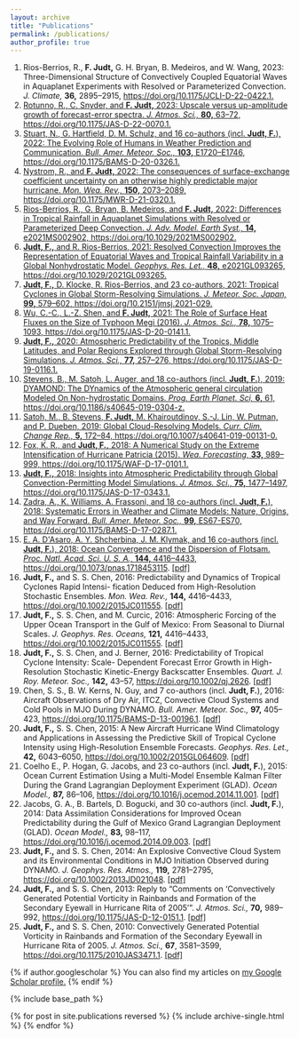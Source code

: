 ```yaml
---
layout: archive
title: "Publications"
permalink: /publications/
author_profile: true
---
```



<ol>
    <li>Rios-Berrios, R., <strong>F. Judt,</strong> G. H. Bryan, B. Medeiros, and W. Wang, 2023: Three-Dimensional Structure of Convectively Coupled Equatorial Waves in Aquaplanet Experiments with Resolved or Parameterized Convection. <em>J. Climate,</em> <strong>36,</strong> 2895–2915, <a href="https://doi.org/10.1175/JCLI-D-22-0422.1">https://doi.org/10.1175/JCLI-D-22-0422.1</href>.
    </li>
    <li>Rotunno, R., C. Snyder, and <strong>F. Judt,</strong> 2023: Upscale versus up-amplitude growth of forecast-error spectra. <em>J. Atmos. Sci.,</em> <strong>80,</strong> 63–72, <a href="https://doi.org/10.1175/JAS-D-22-0070.1">https://doi.org/10.1175/JAS-D-22-0070.1</href>.
    </li>
    <li>Stuart, N., G. Hartfield, D. M. Schulz, and 16 co-authors (incl. <strong>Judt, F.</strong>), 2022: The Evolving Role of Humans in Weather Prediction and Communication. <em>Bull. Amer. Meteor. Soc.,</em> <strong>103,</strong> E1720–E1746, <a href="https://doi.org/10.1175/BAMS-D-20-0326.1">https://doi.org/10.1175/BAMS-D-20-0326.1</href>.
    </li>
    <li>Nystrom, R., and <strong>F. Judt,</strong> 2022: The consequences of surface-exchange coefficient uncertainty on an otherwise highly predictable major hurricane. <em>Mon. Wea. Rev.,</em> <strong>150,</strong> 2073–2089, <a href="https://doi.org/10.1175/MWR-D-21-0320.1">https://doi.org/10.1175/MWR-D-21-0320.1</href>.
    </li>
    <li>Rios-Berrios, R., G. Bryan, B. Medeiros, and <strong>F. Judt,</strong> 2022: Differences in Tropical Rainfall in Aquaplanet Simulations with Resolved or Parameterized Deep Convection. <em>J. Adv. Model. Earth Syst.,</em> <strong>14,</strong> e2021MS002902, <a href="https://doi.org/10.1029/2021MS002902">https://doi.org/10.1029/2021MS002902</href>.
    </li>
    <li><strong>Judt, F.,</strong> and R. Rios-Berrios, 2021: Resolved Convection Improves the Representation of Equatorial Waves and Tropical Rainfall Variability in a Global Nonhydrostatic Model. <em>Geophys. Res. Let.,</em> <strong>48,</strong> e2021GL093265, <a href="https://doi.org/10.1029/2021GL093265">https://doi.org/10.1029/2021GL093265</href>.
    </li>
    <li><strong>Judt, F.,</strong> D. Klocke, R. Rios-Berrios, and 23 co-authors, 2021: Tropical Cyclones in Global Storm-Resolving Simulations. <em>J. Meteor. Soc. Japan,</em> <strong>99,</strong> 579–602, <a href="https://doi.org/10.2151/jmsj.2021-029">https://doi.org/10.2151/jmsj.2021-029.</href></li>
    <li>Wu, C.-C., L.-Z. Shen, and <strong>F. Judt,</strong> 2021: The Role of Surface Heat Fluxes on the Size of Typhoon
        Megi (2016). <em>J. Atmos. Sci.,</em> <strong>78,</strong> 1075–1093, <a href="https://doi.org/10.1175/JAS-D-20-0141.1">https://doi.org/10.1175/JAS-D-20-0141.1</href>.
    </li>
    <li><strong>Judt, F.,</strong> 2020: Atmospheric Predictability of the Tropics, Middle Latitudes, and Polar Regions Explored through Global Storm-Resolving Simulations. <em>J. Atmos. Sci.,</em> <strong>77,</strong> 257–276, <a href="https://doi.org/10.1175/JAS-D-19-0116.1">https://doi.org/10.1175/JAS-D-19-0116.1</href>.
    </li>
    <li>Stevens, B., M. Satoh, L. Auger, and 18 co-authors (incl. <strong>Judt, F.</strong>), 2019: DYAMOND: The DYnamics of the Atmospheric general circulation Modeled On Non-hydrostatic Domains. <em>Prog. Earth Planet. Sci,</em> <strong>6,</strong> 61, <a href="https://doi.org/10.1186/s40645-019-0304-z">https://doi.org/10.1186/s40645-019-0304-z</href>.
    </li>
    <li>Satoh, M., B. Stevens, <strong>F. Judt,</strong> M. Khairoutdinov, S.-J. Lin, W. Putman, and P. Dueben, 2019: Global Cloud-Resolving Models. <em>Curr. Clim. Change Rep.,</em> <strong>5,</strong> 172–84, <a href="https://doi.org/10.1007/s40641-019-00131-0">https://doi.org/10.1007/s40641-019-00131-0</href>.
    </li>
    <li>Fox, K. R., and <strong>Judt, F.,</strong> 2018: A Numerical Study on the Extreme Intensification of Hurricane Patricia (2015). <em>Wea. Forecasting,</em> <strong>33,</strong> 989–999, <a href="https://doi.org/10.1175/WAF-D-17-0101.1">https://doi.org/10.1175/WAF-D-17-0101.1</href>.
    </li>
    <li><strong>Judt, F.,</strong> 2018: Insights into Atmospheric Predictability through Global Convection-Permitting Model Simulations. <em>J. Atmos. Sci.,</em> <strong>75,</strong> 1477–1497, <a href="https://doi.org/10.1175/JAS-D-17-0343.1">https://doi.org/10.1175/JAS-D-17-0343.1</href>.
    </li>
    <li>Zadra, A., K. Williams, A. Frassoni, and 18 co-authors (incl. <strong>Judt, F.</strong>), 2018: Systematic Errors in Weather and Climate Models: Nature, Origins, and Way Forward. <em>Bull. Amer. Meteor. Soc.,</em> <strong>99,</strong> ES67-ES70, <a href="https://doi.org/10.1175/BAMS-D-17-0287.1">https://doi.org/10.1175/BAMS-D-17-0287.1.</li>
    <li>E. A. D'Asaro, A. Y. Shcherbina, J. M. Klymak, and 16 co-authors (incl. <strong>Judt, F.</strong>), 2018: Ocean Convergence and the Dispersion of Flotsam. <em>Proc. Natl. Acad. Sci. U. S. A.,</em> <strong>144,</strong> 4416–4433, <a href="https://doi.org/10.1073/pnas.1718453115">https://doi.org/10.1073/pnas.1718453115</a>. <a href="https://falkojudt.github.io/files/D'Asaro%20et%20al.%202018%20-%20Ocean%20convergence%20and%20the%20dispersion%20of%20flotsam.pdf">[pdf]</a></li>
     <li><strong>Judt, F.,</strong> and S. S. Chen, 2016: Predictability and Dynamics of Tropical Cyclones Rapid Intensi- fication Deduced from High-Resolution Stochastic Ensembles. <em>Mon. Wea. Rev.,</em> <strong>144,</strong> 4416–4433, <a href="https://doi.org/10.1002/2015JC011555">https://doi.org/10.1002/2015JC011555</a>. <a href="https://falkojudt.github.io/files/Judt%20and%20Chen%202016%20-%20Predictability%20and%20Dynamics%20of%20Tropical%20Cyclone%20Rapid%20Intensification%20Deduced%20from%20High-Resolution%20Stochastic%20Ensembles.pdf">[pdf]</a></li>
    <li><strong>Judt, F.,</strong> S. S. Chen, and M. Curcic, 2016: Atmospheric Forcing of the Upper Ocean Transport in the Gulf of Mexico: From Seasonal to Diurnal Scales. <em>J. Geophys. Res. Oceans,</em> <strong>121,</strong> 4416–4433, <a href="https://doi.org/10.1002/2015JC011555">https://doi.org/10.1002/2015JC011555</a>. <a href="https://falkojudt.github.io/files/Judt%20et%20al.%202016%20-%20Atmospheric%20forcing%20of%20the%20upper%20ocean%20transport%20in%20the%20Gulf%20of%20Mexico%20-%20From%20seasonal%20to%20diurnal%20scales.pdf">[pdf]</a></li>
    <li><strong>Judt, F.,</strong> S. S. Chen, and J. Berner, 2016: Predictability of Tropical Cyclone Intensity: Scale- Dependent Forecast Error Growth in High-Resolution Stochastic Kinetic-Energy Backscatter Ensembles. <em>Quart. J. Roy. Meteor. Soc.,</em> <strong>142,</strong> 43–57, <a href="https://doi.org/10.1002/qj.2626">https://doi.org/10.1002/qj.2626</a>. <a href="https://falkojudt.github.io/files/Judt%20et%20al.%202016%20-%20Predictability%20of%20tropical%20cyclone%20intensity%20-%20Scale...%20th%20in%20high-resolution%20stochastic%20kinetic-energy%20backscatter%20ensembles.pdf">[pdf]</a></li>
    <li>Chen, S. S., B. W. Kerns, N. Guy, and 7 co-authors (incl. <strong>Judt, F.</strong>), 2016: Aircraft Observations of Dry Air, ITCZ, Convective Cloud Systems and Cold Pools in MJO During DYNAMO. <em>Bull. Amer. Meteor. Soc.,</em> <strong>97,</strong> 405–423, <a href="https://doi.org/10.1175/BAMS-D-13-00196.1">https://doi.org/10.1175/BAMS-D-13-00196.1</a>. <a href="https://falkojudt.github.io/files/Chen%20et%20al.%202016%20-%20Aircraft%20Observations%20of%20Dry%20Air%2C%20the%20ITCZ%2C%20Convective%20Cloud%20Systems%2C%20and%20Cold%20Pools%20in%20MJO%20during%20DYNAMO.pdf">[pdf]</a></li>
    <li><strong>Judt, F.,</strong> S. S. Chen, 2015: A New Aircraft Hurricane Wind Climatology and Applications in Assessing the Predictive Skill of Tropical Cyclone Intensity using High-Resolution Ensemble Forecasts. <em>Geophys. Res. Let.,</em> <strong>42,</strong> 6043–6050, <a href="https://doi.org/10.1002/2015GL064609">https://doi.org/10.1002/2015GL064609</a>. <a href="https://falkojudt.github.io/files/Judt%20and%20Chen%202015%20-%20A%20New%20Aircraft%20Hurricane%20Wind%20Climatology%20and%20Appli%20...%20f%20Tropical%20Cyclone%20Intensity%20Using%20High-Resolution%20Ensemble%20Forecasts.pdf">[pdf]</a></li>
    <li>Coelho E., P. Hogan, G. Jacobs, and 23 co-authors (incl. <strong>Judt, F.</strong>), 2015: Ocean Current Estimation Using a Multi-Model Ensemble Kalman Filter During the Grand Lagrangian Deployment Experiment (GLAD). <em>Ocean Model.,</em> <strong>87,</strong> 86–106, <a href="https://doi.org/10.1016/j.ocemod.2014.11.001">https://doi.org/10.1016/j.ocemod.2014.11.001</a>. <a href="https://falkojudt.github.io/files/Coelho%20et%20al.%202015%20-%20Ocean%20current%20estimation%20using%20a%20Multi-Model%20Ensemble%20Kalman%20Filter%20during%20the%20Grand%20Lagrangian%20Deployment%20experiment%20(GLAD).pdf">[pdf]</a></li>
    <li>Jacobs, G. A., B. Bartels, D. Bogucki, and 30 co-authors (incl. <strong>Judt, F.</strong>), 2014: Data Assimilation Considerations for Improved Ocean Predictability during the Gulf of Mexico Grand Lagrangian Deployment (GLAD). <em>Ocean Model.,</em> <strong>83,</strong> 98–117, <a href="https://doi.org/10.1016/j.ocemod.2014.09.003">https://doi.org/10.1016/j.ocemod.2014.09.003</a>. <a href="https://falkojudt.github.io/files/Jacobs%20et%20al.%202014%20-%20Data%20assimilation%20considerations%20for%20improved%20ocean%20...%20tability%20during%20the%20Gulf%20of%20Mexico%20Grand%20Lagrangian%20Deployment%20(GLAD).pdf">[pdf]</a></li>   
    <li><strong>Judt, F.,</strong> and S. S. Chen, 2014: An Explosive Convective Cloud System and its Environmental Conditions in MJO Initiation Observed during DYNAMO. <em>J. Geophys. Res. Atmos.,</em> <strong>119,</strong> 2781–2795, <a href="https://doi.org/10.1002/2013JD021048">https://doi.org/10.1002/2013JD021048</a>. <a href="https://falkojudt.github.io/files/Judt%20and%20Chen%202014%20-%20An%20explosive%20convective%20cloud%20system%20and%20its%20environmental%20conditions%20in%20MJO%20initiation%20observed%20during%20DYNAMO.pdf">[pdf]</a></li> 
    <li><strong>Judt, F.,</strong> and S. S. Chen, 2013: Reply to “Comments on ‘Convectively Generated Potential Vorticity in Rainbands and Formation of the Secondary Eyewall in Hurricane Rita of 2005’”. <em>J. Atmos. Sci.,</em> <strong>70,</strong> 989–992, <a href="https://doi.org/10.1175/JAS-D-12-0151.1">https://doi.org/10.1175/JAS-D-12-0151.1</a>. <a href="https://falkojudt.github.io/files/Judt%20and%20Chen%202013%20-%20Reply%20to%20“Comments%20on%20‘Convectively%20Generated%20Poten%20...%20ds%20and%20Formation%20of%20the%20Secondary%20Eyewall%20in%20Hurricane%20Rita%20of%202005'”.pdf">[pdf]</a></li>
    <li><strong>Judt, F.,</strong> and S. S. Chen, 2010: Convectively Generated Potential Vorticity in Rainbands and Formation of the Secondary Eyewall in Hurricane Rita of 2005. <em>J. Atmos. Sci.,</em> <strong>67</strong>, 3581–3599, <a href="https://doi.org/10.1175/2010JAS3471.1">https://doi.org/10.1175/2010JAS3471.1</a>. <a href="https://falkojudt.github.io/files/Judt%20and%20Chen%202010%20-%20Convectively%20Generated%20Potential%20Vorticity%20in%20Rainbands%20and%20Formation%20of%20the%20Secondary%20Eyewall%20in%20Hurricane%20Rita%20of%202005.pdf">[pdf]</a></li>
</ol>


{% if author.googlescholar %}
  You can also find my articles on <u><a href="{{author.googlescholar}}">my Google Scholar profile</a>.</u>
{% endif %}

{% include base_path %}

{% for post in site.publications reversed %}
  {% include archive-single.html %}
{% endfor %}
